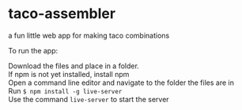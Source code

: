 # taco-assembler
a fun little web app for making taco combinations 

To run the app:

Download the files and place in a folder. 
<br>
If npm is not yet installed, install npm
<br>
Open a command line editor and navigate to the folder the files are in
<br>
Run `$ npm install -g live-server`
<br>
Use the command `live-server` to start the server


